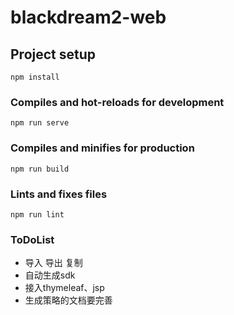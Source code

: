 # blackdream2-web

## Project setup
```
npm install
```

### Compiles and hot-reloads for development
```
npm run serve
```

### Compiles and minifies for production
```
npm run build
```

### Lints and fixes files
```
npm run lint
```

### ToDoList
+ 导入 导出 复制
+ 自动生成sdk
+ 接入thymeleaf、jsp
+ 生成策略的文档要完善